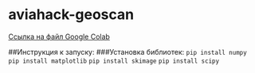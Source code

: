# aviahack-geoscan
[Ссылка на файл Google Colab](https://colab.research.google.com/drive/1Ql3aXPL3HMZ-gmc2XrpTDjH0PIuUJciA?usp=sharing)

##Инструкция к запуску:
###Установка библиотек:
`pip install numpy`
`pip install matplotlib`
`pip install skimage`
`pip install scipy`
